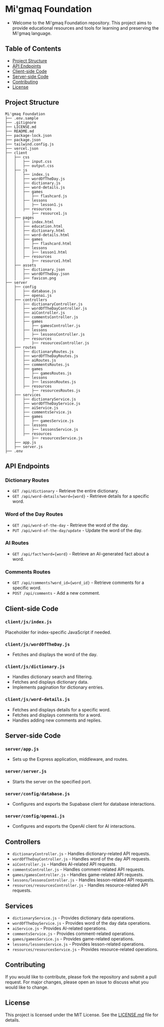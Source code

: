 
# Mi'gmaq Foundation

- Welcome to the Mi'gmaq Foundation repository. This project aims to provide educational resources and tools for learning and preserving the Mi'gmaq language.

## Table of Contents

- [Project Structure](#project-structure)
- [API Endpoints](#api-endpoints)
- [Client-side Code](#client-side-code)
- [Server-side Code](#server-side-code)
- [Contributing](#contributing)
- [License](#license)

## Project Structure

```
Mi'gmaq Foundation
├── .env.sample
├── .gitignore
├── LICENSE.md
├── README.md
├── package-lock.json
├── package.json
├── tailwind.config.js
├── vercel.json
├── client
│   ├── css
│   │   ├── input.css
│   │   ├── output.css
│   ├── js
│   │   ├── index.js
│   │   ├── wordOfTheDay.js
│   │   ├── dictionary.js
│   │   ├── word-details.js
│   │   ├── games
│   │   │   ├── flashcard.js
│   │   ├── lessons
│   │   │   ├── lesson1.js
│   │   ├── resources
│   │       ├── resource1.js
│   ├── pages
│   │   ├── index.html
│   │   ├── education.html
│   │   ├── dictionary.html
│   │   ├── word-details.html
│   │   ├── games
│   │   │   ├── flashcard.html
│   │   ├── lessons
│   │   │   ├── lesson1.html
│   │   ├── resources
│   │       ├── resource1.html
│   ├── assets
│   │   ├── dictionary.json
│   │   ├── wordOfTheDay.json
│   │   ├── favicon.png
├── server
│   ├── config
│   │   ├── database.js
│   │   ├── openai.js
│   ├── controllers
│   │   ├── dictionaryController.js
│   │   ├── wordOfTheDayController.js
│   │   ├── aiController.js
│   │   ├── commentsController.js
│   │   ├── games
│   │   │   ├── gamesController.js
│   │   ├── lessons
│   │   │   ├── lessonsController.js
│   │   ├── resources
│   │       ├── resourcesController.js
│   ├── routes
│   │   ├── dictionaryRoutes.js
│   │   ├── wordOfTheDayRoutes.js
│   │   ├── aiRoutes.js
│   │   ├── commentsRoutes.js
│   │   ├── games
│   │   │   ├── gamesRoutes.js
│   │   ├── lessons
│   │   │   ├── lessonsRoutes.js
│   │   ├── resources
│   │       ├── resourcesRoutes.js
│   ├── services
│   │   ├── dictionaryService.js
│   │   ├── wordOfTheDayService.js
│   │   ├── aiService.js
│   │   ├── commentsService.js
│   │   ├── games
│   │   │   ├── gamesService.js
│   │   ├── lessons
│   │   │   ├── lessonsService.js
│   │   ├── resources
│   │       ├── resourcesService.js
│   ├── app.js
│   ├── server.js
├── .env

```
## API Endpoints

### Dictionary Routes

- `GET /api/dictionary` - Retrieve the entire dictionary.
- `GET /api/word-details?word={word}` - Retrieve details for a specific word.

### Word of the Day Routes

- `GET /api/word-of-the-day` - Retrieve the word of the day.
- `PUT /api/word-of-the-day/update` - Update the word of the day.

### AI Routes

- `GET /api/fact?word={word}` - Retrieve an AI-generated fact about a word.

### Comments Routes

- `GET /api/comments?word_id={word_id}` - Retrieve comments for a specific word.
- `POST /api/comments` - Add a new comment.

## Client-side Code

### `client/js/index.js`

Placeholder for index-specific JavaScript if needed.

### `client/js/wordOfTheDay.js`

- Fetches and displays the word of the day.

### `client/js/dictionary.js`

- Handles dictionary search and filtering.
- Fetches and displays dictionary data.
- Implements pagination for dictionary entries.

### `client/js/word-details.js`

- Fetches and displays details for a specific word.
- Fetches and displays comments for a word.
- Handles adding new comments and replies.

## Server-side Code

### `server/app.js`

- Sets up the Express application, middleware, and routes.

### `server/server.js`

- Starts the server on the specified port.

### `server/config/database.js`

- Configures and exports the Supabase client for database interactions.

### `server/config/openai.js`

- Configures and exports the OpenAI client for AI interactions.

## Controllers

- `dictionaryController.js` - Handles dictionary-related API requests.
- `wordOfTheDayController.js` - Handles word of the day API requests.
- `aiController.js` - Handles AI-related API requests.
- `commentsController.js` - Handles comment-related API requests.
- `games/gamesController.js` - Handles game-related API requests.
- `lessons/lessonsController.js` - Handles lesson-related API requests.
- `resources/resourcesController.js` - Handles resource-related API requests.

## Services

- `dictionaryService.js` - Provides dictionary data operations.
- `wordOfTheDayService.js` - Provides word of the day data operations.
- `aiService.js` - Provides AI-related operations.
- `commentsService.js` - Provides comment-related operations.
- `games/gamesService.js` - Provides game-related operations.
- `lessons/lessonsService.js` - Provides lesson-related operations.
- `resources/resourcesService.js` - Provides resource-related operations.

## Contributing

If you would like to contribute, please fork the repository and submit a pull request. For major changes, please open an issue to discuss what you would like to change.

## License

This project is licensed under the MIT License. See the [LICENSE.md](LICENSE.md) file for details.